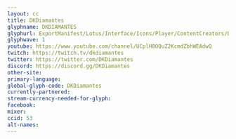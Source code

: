 ```yaml
---
layout: cc
title: DKDiamantes
glyphname: DKDIAMANTES
glyphurl: ExportManifest/Lotus/Interface/Icons/Player/ContentCreators/DKDiamantes.png
glyphwave: 1
youtube: https://www.youtube.com/channel/UCplH8OQuZ2KcmdZbhWEAdwQ
twitch: https://twitch.tv/dkdiamantes
twitter: https://twitter.com/DKDiamantes
discord: https://discord.gg/DKDiamantes
other-site:
primary-language:
global-glyph-code: DKDiamantes
currently-partnered:
stream-currency-needed-for-glyph:
facebook:
mixer:
ccid: 53
alt-names:
---
```

